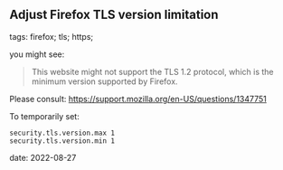 Adjust Firefox TLS version limitation
-------------------------------------

tags: firefox; tls; https;

you might see:

> This website might not support the TLS 1.2 protocol, which is the minimum version supported by Firefox.

Please consult: https://support.mozilla.org/en-US/questions/1347751

To temporarily set:

```
security.tls.version.max 1
security.tls.version.min 1
```

date: 2022-08-27
